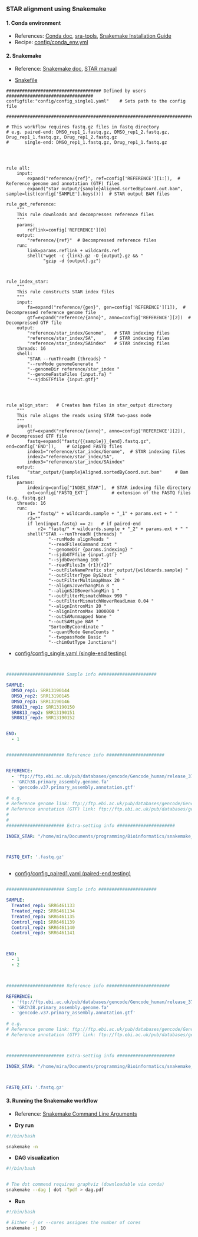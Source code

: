 ### STAR alignment using Snakemake

#### 1. Conda environment

- References: [Conda doc](https://docs.conda.io/projects/conda/en/latest/index.html), [sra-tools](https://github.com/ncbi/sra-tools), [Snakemake Installation Guide](https://snakemake.readthedocs.io/en/stable/getting_started/installation.html)
- Recipe: [config/conda_env.yml](https://github.com/Mira0507/snakemake_star/blob/master/config/conda_env.yml)


#### 2. Snakemake 

- Reference: [Snakemake doc](https://snakemake.readthedocs.io/en/stable), [STAR manual](https://github.com/alexdobin/STAR/blob/master/doc/STARmanual.pdf)

- [Snakefile](https://github.com/Mira0507/snakemake_star/blob/master/Snakefile)

```
#################################### Defined by users #################################
configfile:"config/config_single1.yaml"    # Sets path to the config file

#######################################################################################

# This workflow requires fastq.gz files in fastq directory 
# e.g. paired-end: DMSO_rep1_1.fastq.gz, DMSO_rep1_2.fastq.gz, Drug_rep1_1.fastq.gz, Drug_rep1_2.fastq.gz 
#      single-end: DMSO_rep1_1.fastq.gz, Drug_rep1_1.fastq.gz




rule all: 
    input: 
        expand("reference/{ref}", ref=config['REFERENCE'][1:]),  # Reference genome and annotation (GTF) files
        expand("star_output/{sample}Aligned.sortedByCoord.out.bam", sample=list(config['SAMPLE'].keys()))  # STAR output BAM files

rule get_reference:    
    """
    This rule downloads and decompresses reference files
    """
    params:
        reflink=config['REFERENCE'][0]
    output:
        "reference/{ref}"  # Decompressed reference files
    run:
        link=params.reflink + wildcards.ref
        shell("wget -c {link}.gz -O {output}.gz && " 
              "gzip -d {output}.gz")



rule index_star:
    """
    This rule constructs STAR index files
    """
    input:
        fa=expand("reference/{gen}", gen=config['REFERENCE'][1]),  # Decompressed reference genome file
        gtf=expand("reference/{anno}", anno=config['REFERENCE'][2])  # Decompressed GTF file
    output:
        "reference/star_index/Genome",   # STAR indexing files
        "reference/star_index/SA",       # STAR indexing files
        "reference/star_index/SAindex"   # STAR indexing files
    threads: 16
    shell:
        "STAR --runThreadN {threads} "
        "--runMode genomeGenerate "
        "--genomeDir reference/star_index "
        "--genomeFastaFiles {input.fa} "
        "--sjdbGTFfile {input.gtf}"




rule align_star:   # Creates bam files in star_output directory
    """
    This rule aligns the reads using STAR two-pass mode
    """
    input:
        gtf=expand("reference/{anno}", anno=config['REFERENCE'][2]),   # Decompressed GTF file
        fastq=expand("fastq/{{sample}}_{end}.fastq.gz", end=config['END']),    # Gzipped FASTQ files
        index1="reference/star_index/Genome",  # STAR indexing files
        index2="reference/star_index/SA",
        index3="reference/star_index/SAindex"
    output:
        "star_output/{sample}Aligned.sortedByCoord.out.bam"     # Bam files
    params:
        indexing=config["INDEX_STAR"],  # STAR indexing file directory
        ext=config['FASTQ_EXT']         # extension of the FASTQ files (e.g. fastq.gz)
    threads: 16
    run:
        r1= "fastq/" + wildcards.sample + "_1" + params.ext + " " 
        r2=""
        if len(input.fastq) == 2:   # if paired-end
            r2= "fastq/" + wildcards.sample + "_2" + params.ext + " " 
        shell("STAR --runThreadN {threads} "  
                "--runMode alignReads "  
                "--readFilesCommand zcat "
                "--genomeDir {params.indexing} " 
                "--sjdbGTFfile {input.gtf} "  
                "--sjdbOverhang 100 "  
                "--readFilesIn {r1}{r2}"  
                "--outFileNamePrefix star_output/{wildcards.sample} "
                "--outFilterType BySJout "  
                "--outFilterMultimapNmax 20 "
                "--alignSJoverhangMin 8 "
                "--alignSJDBoverhangMin 1 "
                "--outFilterMismatchNmax 999 "
                "--outFilterMismatchNoverReadLmax 0.04 "
                "--alignIntronMin 20 "
                "--alignIntronMax 1000000 "
                "--outSAMunmapped None "
                "--outSAMtype BAM "
                "SortedByCoordinate "
                "--quantMode GeneCounts "
                "--twopassMode Basic "
                "--chimOutType Junctions")   

```

- [config/config_single.yaml (single-end testing)](https://github.com/Mira0507/snakemake_star/blob/master/config/config_single.yaml)


```yaml


###################### Sample info ######################

SAMPLE:
  DMSO_rep1: SRR13190144
  DMSO_rep2: SRR13190145
  DMSO_rep3: SRR13190146
  SR0813_rep1: SRR13190150
  SR0813_rep2: SRR13190151
  SR0813_rep3: SRR13190152


END: 
  - 1


###################### Reference info ######################


REFERENCE:
  - 'ftp://ftp.ebi.ac.uk/pub/databases/gencode/Gencode_human/release_37/'
  - 'GRCh38.primary_assembly.genome.fa'
  - 'gencode.v37.primary_assembly.annotation.gtf'
  
# e.g. 
# Reference genome link: ftp://ftp.ebi.ac.uk/pub/databases/gencode/Gencode_human/release_37/GRCh38.primary_assembly.genome.fa.gz
# Reference annotation (GTF) link: ftp://ftp.ebi.ac.uk/pub/databases/gencode/Gencode_human/release_37/gencode.v37.primary_assembly.annotation.gtf.gz 
#
#
###################### Extra-setting info ######################

INDEX_STAR: "/home/mira/Documents/programming/Bioinformatics/snakemake_star_hisat/reference/star_index" # Assigns path to star indexing directory (ABSOLUTE PATH NEEDED due to a potential STAR error!)



FASTQ_EXT: '.fastq.gz'



```


- [config/config_paired1.yaml (paired-end testing)](https://github.com/Mira0507/snakemake_star/blob/master/config/config_paired1.yaml)


```yaml

###################### Sample info ######################

SAMPLE:
  Treated_rep1: SRR6461133
  Treated_rep2: SRR6461134
  Treated_rep3: SRR6461135
  Control_rep1: SRR6461139 
  Control_rep2: SRR6461140
  Control_rep3: SRR6461141



END: 
  - 1
  - 2



###################### Reference info ########################

REFERENCE:
  - 'ftp://ftp.ebi.ac.uk/pub/databases/gencode/Gencode_human/release_37/'
  - 'GRCh38.primary_assembly.genome.fa'
  - 'gencode.v37.primary_assembly.annotation.gtf'
  
# e.g. 
# Reference genome link: ftp://ftp.ebi.ac.uk/pub/databases/gencode/Gencode_human/release_37/GRCh38.primary_assembly.genome.fa.gz
# Reference annotation (GTF) link: ftp://ftp.ebi.ac.uk/pub/databases/gencode/Gencode_human/release_37/gencode.v37.primary_assembly.annotation.gtf.gz 



###################### Extra-setting info ######################

INDEX_STAR: "/home/mira/Documents/programming/Bioinformatics/snakemake_star_hisat/reference/star_index" # Assigns path to star indexing directory (ABSOLUTE PATH NEEDED due to a potential STAR error!)



FASTQ_EXT: '.fastq.gz'

```

#### 3. Running the Snakemake workflow

- Reference: [Snakemake Command Line Arguments](https://snakemake.readthedocs.io/en/stable/executing/cli.html)

- **Dry run**


```bash
#!/bin/bash

snakemake -n

```


- **DAG visualization** 


```bash
#!/bin/bash


# The dot commend requires graphviz (downloadable via conda)
snakemake --dag | dot -Tpdf > dag.pdf


```


- **Run**


```bash
#!/bin/bash

# Either -j or --cores assignes the number of cores
snakemake -j 10

```
